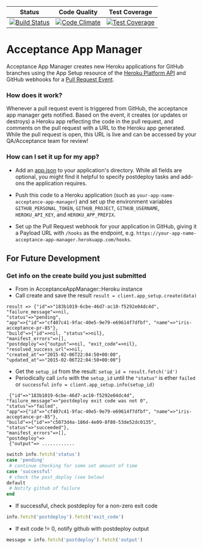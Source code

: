| Status | Code Quality | Test Coverage |
| ------ | ------------ | ---------- |
| [![Build Status](https://semaphoreapp.com/api/v1/projects/43f42cc2-255f-44c7-8014-5c524c0b2656/338441/shields_badge.svg)](https://semaphoreapp.com/dabohealth/acceptance-app-manager) | [![Code Climate](https://codeclimate.com/repos/54b5734c6956801129003a1b/badges/a6061f161ef777b9a6a1/gpa.svg)](https://codeclimate.com/repos/54b5734c6956801129003a1b/feed) | [![Test Coverage](https://codeclimate.com/repos/54b5734c6956801129003a1b/badges/a6061f161ef777b9a6a1/coverage.svg)](https://codeclimate.com/repos/54b5734c6956801129003a1b/feed) |

# Acceptance App Manager
Acceptance App Manager creates new Heroku applications for GitHub branches using the App Setup resource of the [Heroku Platform API] and GitHub webhooks for a [Pull Request Event].

### How does it work?
Whenever a pull request event is triggered from GitHub, the acceptance app manager gets notified. Based on the event, it creates (or updates or destroys) a Heroku app reflecting the code in the pull request, and comments on the pull request with a URL to the Heroku app generated. While the pull request is open, this URL is live and can be accessed by your QA/Acceptance team for review!

### How can I set it up for my app?

- Add an [app.json] to your application's directory. While all fields are optional, you might find it helpful to specify postdeploy tasks and add-ons the application requires.

- Push this code to a Heroku application (such as `your-app-name-acceptance-app-manager`) and set up the environment variables `GITHUB_PERSONAL_TOKEN`, `GITHUB_PROJECT`, `GITHUB_USERNAME`, `HEROKU_API_KEY`, and `HEROKU_APP_PREFIX`.
- Set up the Pull Request webhook for your application in GitHub, giving it a Payload URL with `/hooks` as the endpoint, e.g. `https://your-app-name-acceptance-app-manager.herokuapp.com/hooks`.

[app.json]: https://devcenter.heroku.com/articles/app-json-schema#example-app-json
[Heroku Platform API]: https://devcenter.heroku.com/articles/setting-up-apps-using-the-heroku-platform-api
[Pull Request Event]: https://developer.github.com/v3/activity/events/types/#pullrequestevent

## For Future Development

### Get info on the create build you just submitted
* From in AcceptanceAppManager::Heroku instance
 * Call create and save the result `result = client.app_setup.create(data)`

 ```
result => {"id"=>"183b1019-6cbe-46d7-ac10-f5292e04dc4d",
 "failure_message"=>nil,
 "status"=>"pending",
 "app"=>{"id"=>"cf407c41-9fac-40e5-9e79-e69614f7dfbf", "name"=>"iris-acceptance-pr-85"},
 "build"=>{"id"=>nil, "status"=>nil},
 "manifest_errors"=>[],
 "postdeploy"=>{"output"=>nil, "exit_code"=>nil},
 "resolved_success_url"=>nil,
 "created_at"=>"2015-02-06T22:04:50+00:00",
 "updated_at"=>"2015-02-06T22:04:50+00:00"}
 ```

 * Get the `setup_id` from the result: `setup_id = result.fetch('id')`
 * Periodically call `info` with the `setup_id` until the `"status"` is ether `failed` or `successful` `info = client.app_setup.info(setup_id)`

 ```
  {"id"=>"183b1019-6cbe-46d7-ac10-f5292e04dc4d",
 "failure_message"=>"postdeploy exit code was not 0",
 "status"=>"failed",
 "app"=>{"id"=>"cf407c41-9fac-40e5-9e79-e69614f7dfbf", "name"=>"iris-acceptance-pr-85"},
 "build"=>{"id"=>"c5073d4a-186d-4e09-8f80-53de52dc0135", "status"=>"succeeded"},
 "manifest_errors"=>[],
 "postdeploy"=>
  {"output"=> ............
 ```

 ```ruby
switch info.fetch('status')
case 'pending'
  # continue checking for some set amount of time
case 'successful'
  # check the post_deploy (see below)
default
  # Notify github of failure
end
 ```

 * If successful, check postdeploy for a non-zero exit code

 ```ruby
 info.fetch('postdeploy').fetch('exit_code')
 ```

 * If exit code != 0, notify github with postdeploy output

 ```ruby
 message = info.fetch('postdeploy').fetch('output')
 ```
